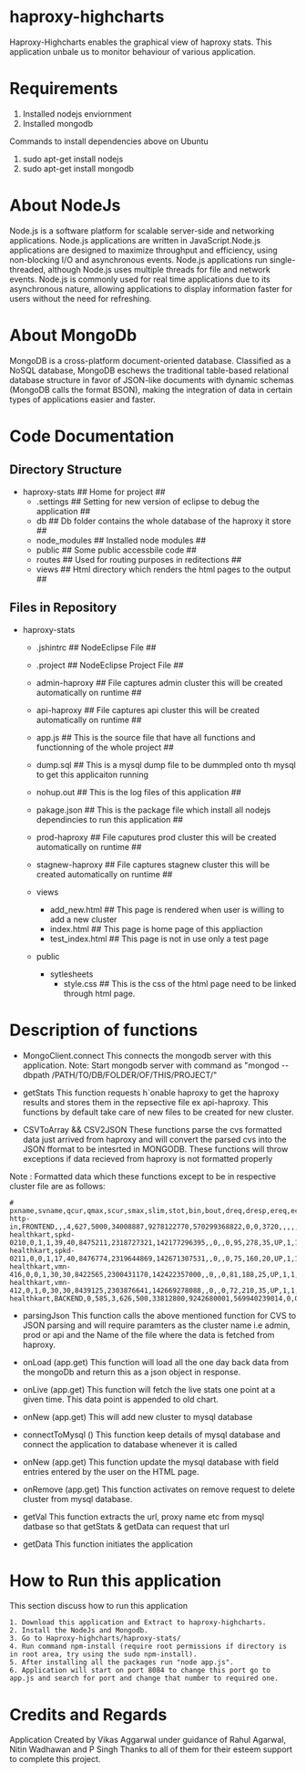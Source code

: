 haproxy-highcharts
==================

Haproxy-Highcharts enables the graphical view of haproxy stats. This application unbale us to monitor behaviour of various application.

Requirements
============

1. Installed nodejs enviornment
2. Installed mongodb

Commands to install dependencies above on Ubuntu

1. sudo apt-get install nodejs
2. sudo apt-get install mongodb

About NodeJs
============

Node.js is a software platform for scalable server-side and networking applications. Node.js applications are written in JavaScript.Node.js applications are designed to maximize throughput and efficiency, using non-blocking I/O and asynchronous events. Node.js applications run single-threaded, although Node.js uses multiple threads for file and network events. Node.js is commonly used for real time applications due to its asynchronous nature, allowing applications to display information faster for users without the need for refreshing.

About MongoDb
=============

MongoDB is a cross-platform document-oriented database. Classified as a NoSQL database, MongoDB eschews the traditional table-based relational database structure in favor of JSON-like documents with dynamic schemas (MongoDB calls the format BSON), making the integration of data in certain types of applications easier and faster.

Code Documentation
==================

Directory Structure
-------------------
  - haproxy-stats   ## Home for project ##
     - .settings    ## Setting for new version of eclipse to debug the application ##      
     - db           ## Db folder contains the whole database of the haproxy it store ## 
     - node_modules ## Installed node modules ##
     - public       ## Some public accessbile code ##
     - routes       ## Used for routing purposes in reditections ##
     - views        ## Html directory which renders the html pages to the output ##

Files in Repository
-------------------
  - haproxy-stats 
    - .jshintrc ## NodeEclipse File  ##
    - .project ## NodeEclipse Project File ##
    - admin-haproxy ## File captures admin cluster this will be created automatically on runtime ##
    - api-haproxy ## File captures api cluster this will be created automatically on runtime ##
    - app.js ## This is the source file that have all functions and functionning of the whole project ##
    - dump.sql ## This is a mysql dump file to be dummpled onto th mysql to get this applicaiton running
    - nohup.out ## This is the log files of this application ##
    - pakage.json ## This is the package file which install all nodejs dependincies to run this application ##
    - prod-haproxy ## File caputures prod cluster this will be created automatically on runtime ##
    - stagnew-haproxy ## File captures stagnew cluster this will be created automatically on runtime ##
  
    - views
      - add_new.html ## This page is rendered when user is willing to add a new cluster
      - index.html ## This page is home page of this appliaction 
      - test_index.html ## This page is not in use only a test page
      
    - public
      - sytlesheets
      	- style.css ## This is the css of the html page need to be linked through html page.

Description of functions
========================
- MongoClient.connect 
		This connects the mongodb server with this application.
		Note: Start mongodb server with command as "mongod --dbpath /PATH/TO/DB/FOLDER/OF/THIS/PROJECT/"


- getStats
		This function requests h`onable haproxy to get the haproxy results and stores them in the repsective file ex api-haproxy. This functions by default take care of new files to be created for new cluster.


- CSVToArray && CSV2JSON 
		These functions parse the cvs formatted data just arrived from haproxy and will convert the parsed cvs into the JSON fformat to be intesrted in MONGODB. These functions will throw exceptions if data recieved from haproxy is not formatted properly


Note : Formatted data which these functions except to be in respective cluster file are as follows:

```
# pxname,svname,qcur,qmax,scur,smax,slim,stot,bin,bout,dreq,dresp,ereq,econ,eresp,wretr,wredis,status,weight,act,bck,chkfail,chkdown,lastchg,downtime,qlimit,pidid,throttle,lbtot,tracked,type,rate,rate_lim,rate_max,check_status,check_code,check_duration,hrsp_1xx,hrsp_2xx,hrsp_3xx,hrsp_4xx,hrsp_5xx,hrsp_other,hanafail,req_rate,req_rate_max,req_tot,cli_abrt,srv_abrt,comp_in,comp_out,comp_byp,comp_rsp,
http-in,FRONTEND,,,4,627,5000,34008887,9278122770,570299368822,0,0,3720,,,,,OPEN,,,,,,,,,1,1,0,,,,0,60,0,646,,,,0,34000463,0,4561,3775,84,,60,648,34008887,,,0,0,0,0,
healthkart,spkd-0210,0,1,1,39,40,8475211,2318727321,142177296395,,0,,0,95,278,35,UP,1,1,0,38,17,3795,1177,,1,2,1,,8466349,,2,14,,535,L7OK,200,1,8895,8473675,0,342,826,0,0,,,,8,12,,,,,
healthkart,spkd-0211,0,0,1,17,40,8476774,2319644869,142671307531,,0,,0,75,160,20,UP,1,1,0,27,12,3569,1191,,1,2,2,,8471054,,2,14,,218,L7OK,200,1,9100,8475461,0,213,844,0,0,,,,15,17,,,,,
healthkart,vmn-416,0,0,1,30,30,8422565,2300431170,142422357000,,0,,0,81,188,25,UP,1,1,0,80,12,3789,3143,,1,2,3,,8415623,,2,15,,410,L7OK,200,1,8798,8421307,0,160,838,0,0,,,,8,26,,,,,
healthkart,vmn-412,0,1,0,30,30,8439125,2303876641,142669278088,,0,,0,72,210,35,UP,1,1,0,126,14,3604,2119,,1,2,4,,8432976,,2,14,,220,L7OK,200,1,8705,8437673,0,107,1028,0,0,,,,6,29,,,,,
healthkart,BACKEND,0,585,3,626,500,33812800,9242680001,569940239014,0,0,,0,323,836,115,UP,4,4,0,,0,857893,0,,1,2,0,,33786002,,1,59,,648,,,,0,33808116,0,822,3775,84,,,,,37,84,0,0,0,0,
```

- parsingJson
		This function calls the above mentioned function for CVS to JSON parsing and will require paramters as the cluster name i.e admin, prod or api and the Name of the file where the data is fetched from haproxy.


- onLoad (app.get)
		This function will load all the one day back data from the mongoDb and return this as a json object in response.


- onLive (app.get)
		This function will fetch the live stats one point at a given time. This data point is appended to old chart.


- onNew (app.get)
		This will add new cluster to mysql database


- connectToMysql ()
		This function keep details of mysql database and connect the application to database whenever it is called


- onNew (app.get)
		This function update the mysql database with field entries entered by the user on the HTML page.


- onRemove (app.get)
		This function activates on remove request to delete cluster from mysql database.


- getVal
		This function extracts the url, proxy name etc from mysql datbase so that getStats & getData can request that url


- getData
		This function initiates the application


How to Run this application
===========================

This section discuss how to run this application
	
	1. Download this application and Extract to haproxy-highcharts.
	2. Install the NodeJs and Mongodb.
	3. Go to Haproxy-highcharts/haproxy-stats/
	4. Run command npm-install (require root permissions if directory is in root area, try using the sudo npm-install). 
	5. After installing all the packages run "node app.js".
	6. Application will start on port 8084 to change this port go to app.js and search for port and change that number to required one.


Credits and Regards
===================

Application Created by Vikas Aggarwal under guidance of Rahul Agarwal, Nitin Wadhawan and P Singh
Thanks to all of them for their esteem support to complete this project.
